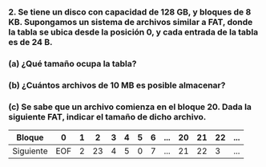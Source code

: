 ### 2. Se tiene un disco con capacidad de $128$ GB, y bloques de $8$ KB. Supongamos un sistema de archivos similar a FAT, donde la tabla se ubica desde la posición $0$, y cada entrada de la tabla es de $24$ B.

### (a) ¿Qué tamaño ocupa la tabla?

### (b) ¿Cuántos archivos de $10$ MB es posible almacenar?

### (c) Se sabe que un archivo comienza en el bloque $20$. Dada la siguiente FAT, indicar el tamaño de dicho archivo.

| Bloque    | 0   | 1 | 2  | 3 | 4 | 5 | 6 | ... | 20 | 21 | 22 | ... |
| --------- | --- | - | -- | - | - | - | - | --- | -- | -- | -- | --- |
| Siguiente | EOF | 2 | 23 | 4 | 5 | 0 | 7 | ... | 21 | 22 | 3  | ... |
